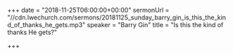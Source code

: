 +++
date = "2018-11-25T06:00:00+00:00"
sermonUrl = "//cdn.lwechurch.com/sermons/20181125_sunday_barry_gin_is_this_the_kind_of_thanks_he_gets.mp3"
speaker = "Barry Gin"
title = "Is this the kind of thanks He gets?"

+++
